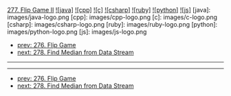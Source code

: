 [277. Flip Game II](https://leetcode.com/problems/flip-game-ii/)
[![java]](https://github.com/leetcode-study-group/leetcode-java-solutions/blob/master/277-flip-game-ii.md)
[![cpp]](https://github.com/leetcode-study-group/leetcode-cpp-solutions/blob/master/277-flip-game-ii.md)
[![c]](https://github.com/leetcode-study-group/leetcode-c-solutions/blob/master/277-flip-game-ii.md)
[![csharp]](https://github.com/leetcode-study-group/leetcode-csharp-solutions/blob/master/277-flip-game-ii.md)
[![ruby]](https://github.com/leetcode-study-group/leetcode-ruby-solutions/blob/master/277-flip-game-ii.md)
[![python]](https://github.com/leetcode-study-group/leetcode-python-solutions/blob/master/277-flip-game-ii.md)
[![js]](https://github.com/leetcode-study-group/leetcode-js-solutions/blob/master/277-flip-game-ii.md)
[java]: images/java-logo.png
[cpp]: images/cpp-logo.png
[c]: images/c-logo.png
[csharp]: images/csharp-logo.png
[ruby]: images/ruby-logo.png
[python]: images/python-logo.png
[js]: images/js-logo.png

- [prev: 276. Flip Game](276-flip-game.md)
- [next: 278. Find Median from Data Stream](278-find-median-from-data-stream.md)

---


---

- [prev: 276. Flip Game](276-flip-game.md)
- [next: 278. Find Median from Data Stream](278-find-median-from-data-stream.md)
